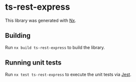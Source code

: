 # ts-rest-express

This library was generated with [Nx](https://nx.dev).

## Building

Run `nx build ts-rest-express` to build the library.

## Running unit tests

Run `nx test ts-rest-express` to execute the unit tests via [Jest](https://jestjs.io).
